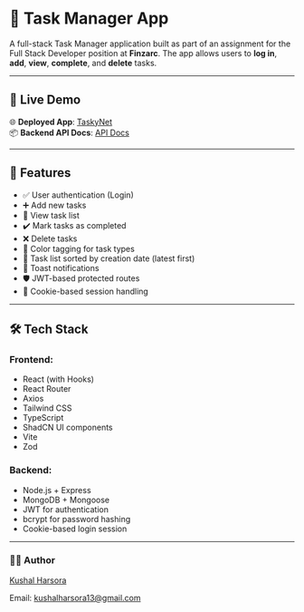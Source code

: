 # 📝 Task Manager App

A full-stack Task Manager application built as part of an assignment for the Full Stack Developer position at **Finzarc**. The app allows users to **log in**, **add**, **view**, **complete**, and **delete** tasks.

---

## 🔗 Live Demo

🌐 **Deployed App**: [TaskyNet](https://taskynet.vercel.app/)  
📦 **Backend API Docs**: [API Docs](https://taskynet.onrender.com/)

---

## 🧠 Features

- ✅ User authentication (Login)
- ➕ Add new tasks
- 📄 View task list
- ✔️ Mark tasks as completed
- ❌ Delete tasks
- 🎨 Color tagging for task types
- 📅 Task list sorted by creation date (latest first)
- 🍞 Toast notifications
- 🛡️ JWT-based protected routes
- 🍪 Cookie-based session handling

---

## 🛠️ Tech Stack

### Frontend:
- React (with Hooks)
- React Router
- Axios
- Tailwind CSS
- TypeScript
- ShadCN UI components
- Vite
- Zod

### Backend:
- Node.js + Express
- MongoDB + Mongoose
- JWT for authentication
- bcrypt for password hashing
- Cookie-based login session

---

### 🧑‍💻 Author
[Kushal Harsora](https://github.com/KushalHarsora/)

Email: kushalharsora13@gmail.com
